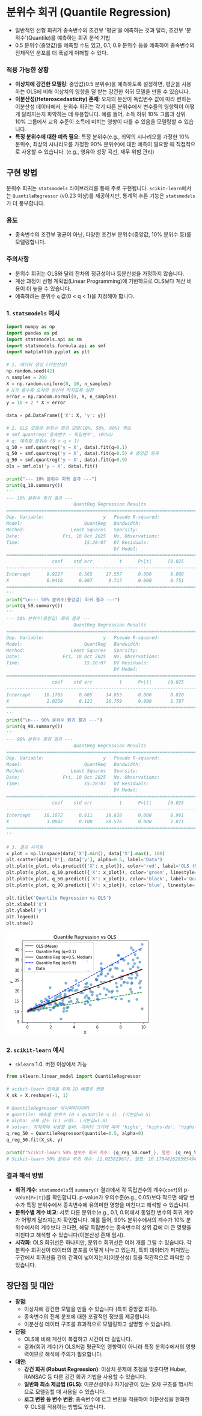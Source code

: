 # 분위수 회귀 (Quantile Regression)

- 일반적인 선형 회귀가 종속변수의 조건부 '평균'을 예측하는 것과 달리, 조건부 '분위수'(Quantile)를 예측하는 회귀 분석 기법
- 0.5 분위수(중앙값)를 예측할 수도 있고, 0.1, 0.9 분위수 등을 예측하여 종속변수의 전체적인 분포를 더 폭넓게 이해할 수 있다.

### 적용 가능한 상황
- **이상치에 강건한 모델링**: 중앙값(0.5 분위수)을 예측하도록 설정하면, 평균을 사용하는 OLS에 비해 이상치의 영향을 덜 받는 강건한 회귀 모델을 만들 수 있습니다.
- **이분산성(Heteroscedasticity) 존재**: 오차의 분산이 독립변수 값에 따라 변하는 이분산성 데이터에서, 분위수 회귀는 각기 다른 분위수에서 변수들의 영향력이 어떻게 달라지는지 파악하는 데 유용합니다. 예를 들어, 소득 하위 10% 그룹과 상위 10% 그룹에서 교육 수준이 소득에 미치는 영향이 다를 수 있음을 모델링할 수 있습니다.
- **특정 분위수에 대한 예측 필요**: 특정 분위수(e.g., 최악의 시나리오를 가정한 10% 분위수, 최상의 시나리오를 가정한 90% 분위수)에 대한 예측이 필요할 때 직접적으로 사용할 수 있습니다. (e.g., 영유아 성장 곡선, 재무 위험 관리)

## 구현 방법
분위수 회귀는 `statsmodels` 라이브러리를 통해 주로 구현됩니다. `scikit-learn`에서는 `QuantileRegressor` (v0.23 이상)를 제공하지만, 통계적 추론 기능은 `statsmodels`가 더 풍부합니다.

### 용도
- 종속변수의 조건부 평균이 아닌, 다양한 조건부 분위수(중앙값, 10% 분위수 등)를 모델링합니다.

### 주의사항
- 분위수 회귀는 OLS와 달리 잔차의 정규성이나 등분산성을 가정하지 않습니다.
- 계산 과정이 선형 계획법(Linear Programming)에 기반하므로 OLS보다 계산 비용이 더 높을 수 있습니다.
- 예측하려는 분위수 `q` 값(0 < q < 1)을 지정해야 합니다.

### 1. `statsmodels` 예시
```python
import numpy as np
import pandas as pd
import statsmodels.api as sm
import statsmodels.formula.api as smf
import matplotlib.pyplot as plt

# 1. 데이터 생성 (이분산성)
np.random.seed(42)
n_samples = 200
X = np.random.uniform(0, 10, n_samples)
# X가 클수록 오차의 분산이 커지도록 설정
error = np.random.normal(0, X, n_samples) 
y = 10 + 2 * X + error

data = pd.DataFrame({'X': X, 'y': y})

# 2. OLS 모델과 분위수 회귀 모델(10%, 50%, 90%) 학습
# smf.quantreg('종속변수 ~ 독립변수', 데이터)
# q: 예측할 분위수 (0 < q < 1)
q_10 = smf.quantreg('y ~ X', data).fit(q=0.1)
q_50 = smf.quantreg('y ~ X', data).fit(q=0.5) # 중앙값 회귀
q_90 = smf.quantreg('y ~ X', data).fit(q=0.9)
ols = smf.ols('y ~ X', data).fit()

print("--- 10% 분위수 회귀 결과 ---")
print(q_10.summary())
'''
--- 10% 분위수 회귀 결과 ---
                         QuantReg Regression Results                          
==============================================================================
Dep. Variable:                      y   Pseudo R-squared:               0.2291
Model:                       QuantReg   Bandwidth:                       4.128
Method:                 Least Squares   Sparsity:                        14.01
Date:                Fri, 10 Oct 2025   No. Observations:                  200
Time:                        15:28:07   Df Residuals:                      198
                                        Df Model:                            1
==============================================================================
                 coef    std err          t      P>|t|      [0.025      0.975]
------------------------------------------------------------------------------
Intercept      9.9227      0.565     17.557      0.000       8.808      11.037
X              0.9418      0.097      9.717      0.000       0.751       1.133
==============================================================================
'''
print("\n--- 50% 분위수(중앙값) 회귀 결과 ---")
print(q_50.summary())
'''
--- 50% 분위수(중앙값) 회귀 결과 ---
                         QuantReg Regression Results                          
==============================================================================
Dep. Variable:                      y   Pseudo R-squared:               0.4474
Model:                       QuantReg   Bandwidth:                       3.330
Method:                 Least Squares   Sparsity:                        10.06
Date:                Fri, 10 Oct 2025   No. Observations:                  200
Time:                        15:28:07   Df Residuals:                      198
                                        Df Model:                            1
==============================================================================
                 coef    std err          t      P>|t|      [0.025      0.975]
------------------------------------------------------------------------------
Intercept     10.1705      0.685     14.855      0.000       8.820      11.521
X              2.0258      0.121     16.759      0.000       1.787       2.264
==============================================================================
'''
print("\n--- 90% 분위수 회귀 결과 ---")
print(q_90.summary())
'''
--- 90% 분위수 회귀 결과 ---
                         QuantReg Regression Results                          
==============================================================================
Dep. Variable:                      y   Pseudo R-squared:               0.5366
Model:                       QuantReg   Bandwidth:                       4.242
Method:                 Least Squares   Sparsity:                        13.99
Date:                Fri, 10 Oct 2025   No. Observations:                  200
Time:                        15:28:07   Df Residuals:                      198
                                        Df Model:                            1
==============================================================================
                 coef    std err          t      P>|t|      [0.025      0.975]
------------------------------------------------------------------------------
Intercept     10.1672      0.611     16.628      0.000       8.961      11.373
X              3.0842      0.108     28.576      0.000       2.871       3.297
==============================================================================
'''

# 3. 결과 시각화
x_plot = np.linspace(data['X'].min(), data['X'].max(), 100)
plt.scatter(data['X'], data['y'], alpha=0.5, label='Data')
plt.plot(x_plot, ols.predict({'X': x_plot}), color='red', label='OLS (Mean)')
plt.plot(x_plot, q_10.predict({'X': x_plot}), color='green', linestyle='--', label='Quantile Reg (q=0.1)')
plt.plot(x_plot, q_50.predict({'X': x_plot}), color='black', label='Quantile Reg (q=0.5, Median)')
plt.plot(x_plot, q_90.predict({'X': x_plot}), color='blue', linestyle='--', label='Quantile Reg (q=0.9)')

plt.title('Quantile Regression vs OLS')
plt.xlabel('X')
plt.ylabel('y')
plt.legend()
plt.show()
```
![분위수 회귀-statsmodels](<분위수 회귀-statsmodels.png>)

### 2. `scikit-learn` 예시
- `sklearn` 1.0. 버전 이상에서 가능
```python
from sklearn.linear_model import QuantileRegressor

# scikit-learn 입력을 위해 2D 배열로 변환
X_sk = X.reshape(-1, 1)

# QuantileRegressor 하이퍼파라미터
# quantile: 예측할 분위수 (0 < quantile < 1). (기본값=0.5)
# alpha: 규제 강도 (L1 규제). (기본값=1.0)
# solver: 최적화에 사용할 솔버. 데이터 크기에 따라 'highs', 'highs-ds', 'highs-ipm' 등을 선택. (기본값='highs')
q_reg_50 = QuantileRegressor(quantile=0.5, alpha=0)
q_reg_50.fit(X_sk, y)

print(f"Scikit-learn 50% 분위수 회귀 계수: {q_reg_50.coef_}, 절편: {q_reg_50.intercept_}")
# Scikit-learn 50% 분위수 회귀 계수: [2.02581967], 절편: 10.170481620593494
```

### 결과 해석 방법
- **회귀 계수**: `statsmodels`의 `summary()` 결과에서 각 독립변수의 계수(`coef`)와 p-value(`P>|t|`)를 확인합니다. p-value가 유의수준(e.g., 0.05)보다 작으면 해당 변수가 특정 분위수에서 종속변수에 유의미한 영향을 미친다고 해석할 수 있습니다.
- **분위수별 계수 비교**: 서로 다른 분위수(e.g., 0.1, 0.9)에서 동일한 변수의 회귀 계수가 어떻게 달라지는지 확인합니다. 예를 들어, 90% 분위수에서의 계수가 10% 분위수에서의 계수보다 크다면, 해당 독립변수는 종속변수의 상위 값에 더 큰 영향을 미친다고 해석할 수 있습니다(이분산성 존재 암시).
- **시각화**: OLS 회귀선은 하나지만, 분위수 회귀선은 여러 개를 그릴 수 있습니다. 각 분위수 회귀선이 데이터의 분포를 어떻게 나누고 있는지, 특히 데이터가 퍼져있는 구간에서 회귀선들 간의 간격이 넓어지는지(이분산성) 등을 직관적으로 파악할 수 있습니다.

## 장단점 및 대안
- **장점**:
    - 이상치에 강건한 모델을 만들 수 있습니다 (특히 중앙값 회귀).
    - 종속변수의 전체 분포에 대한 포괄적인 정보를 제공합니다.
    - 이분산성 데이터 구조를 효과적으로 모델링하고 설명할 수 있습니다.
- **단점**:
    - OLS에 비해 계산이 복잡하고 시간이 더 걸립니다.
    - 결과(회귀 계수)가 OLS처럼 평균적인 영향력이 아니라 특정 분위수에서의 영향력이므로 해석에 주의가 필요합니다.
- **대안**:
    - **강건 회귀 (Robust Regression)**: 이상치 문제에 초점을 맞춘다면 Huber, RANSAC 등 다른 강건 회귀 기법을 사용할 수 있습니다.
    - **일반화 최소 제곱법 (GLS)**: 이분산성이나 자기상관이 있는 오차 구조를 명시적으로 모델링할 때 사용될 수 있습니다.
    - **로그 변환 등 변수 변환**: 종속변수에 로그 변환을 적용하여 이분산성을 완화한 후 OLS를 적용하는 방법도 있습니다.

